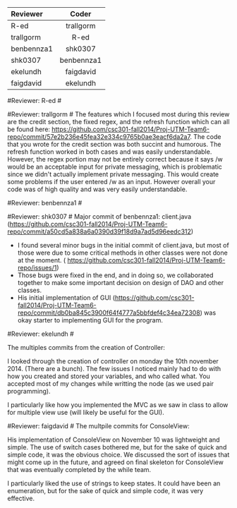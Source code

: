| Reviewer | Coder |
|:---------|:-----:|
| R-ed  | trallgorm |
| trallgorm   | R-ed |
| benbennza1 | shk0307 | 
| shk0307 | benbennza1 |
| ekelundh | faigdavid |
|faigdavid | ekelundh |

#Reviewer: R-ed #
<type review here>

#Reviewer: trallgorm #
The features which I focused most during this review are the credit section, the fixed regex, and the refresh function which can all be found here: https://github.com/csc301-fall2014/Proj-UTM-Team6-repo/commit/57e2b236e45fea32e334c9765b0ae3eacf6da2a7. The code that you wrote for the credit section was both succint and humorous. The refresh function worked in both cases and was easily understandable. However, the regex portion may not be entirely correct because it says /w would be an acceptable input for private messaging, which is problematic since we didn't actually implement private messaging. This would create some problems if the user entered /w as an input. However overall your code was of high quality and was very easily understandable.  

#Reviewer: benbennza1 #
<type review here>

#Reviewer: shk0307 #
Major commit of benbennza1: client.java (https://github.com/csc301-fall2014/Proj-UTM-Team6-repo/commit/a50cd5a838a6a0390d39f18d9a7ad5d96eedc312)

- I found several minor bugs in the initial commit of client.java, but most of those were due to some critical methods in other classes were not done at the moment. ( https://github.com/csc301-fall2014/Proj-UTM-Team6-repo/issues/1)
- Those bugs were fixed in the end, and in doing so, we collaborated together to make some important decision on design of DAO and other classes. 
- His initial implementation of GUI (https://github.com/csc301-fall2014/Proj-UTM-Team6-repo/commit/db0ba845c3900f64f4777a5bbfdef4c34ea72308) was okay starter to implementing GUI for the program.

#Reviewer: ekelundh #
<type review here>

The multiples commits from the creation of Controller:

I looked through the creation of controller on monday the 10th november 2014. (There are a bunch). The few issues I noticed mainly had to do with how you created and stored your variables, and who called what. You accepted most of my changes while writting the node (as we used pair programming). 

I particularly like how you implemented the MVC as we saw in class to allow for multiple view use (will likely be useful for the GUI).

#Reviewer: faigdavid #
<type review here>
The multpile commits for ConsoleView:

His implementation of ConsoleView on November 10 was lightweight and simple. The use of switch cases bothered me, but for the sake of quick and simple code, it was the obvious choice. We discussed the sort of issues that might come up in the future, and agreed on final skeleton for ConsoleView that was eventually completed by the while team.

I particularly liked the use of strings to keep states. It could have been an enumeration, but for the sake of quick and simple code, it was very effective.
